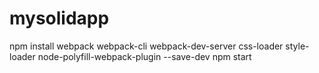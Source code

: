 # mysolidapp

npm install webpack webpack-cli webpack-dev-server css-loader style-loader node-polyfill-webpack-plugin --save-dev
npm start